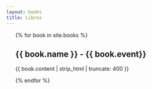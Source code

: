 ```yaml
---
layout: books
title: Libros
---
```

<ul class="posts">
    {% for book in site.books %}
        <h2>{{ book.name }} - {{ book.event}}</h2>
    <p>{{ book.content | strip_html | truncate: 400 }}</p>
    {% endfor %}
</ul>
